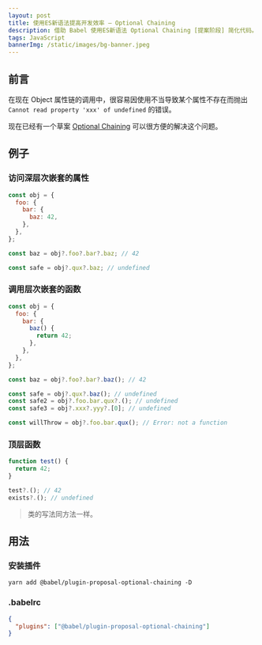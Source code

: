 ```yaml
---
layout: post
title: 使用ES新语法提高开发效率 — Optional Chaining
description: 借助 Babel 使用ES新语法 Optional Chaining [提案阶段] 简化代码。
tags: JavaScript
bannerImg: /static/images/bg-banner.jpeg
---
```


## 前言

在现在 Object 属性链的调用中，很容易因使用不当导致某个属性不存在而抛出 `Cannot read property 'xxx' of undefined` 的错误。

<!--more-->

现在已经有一个草案 [Optional Chaining](https://tc39.es/proposal-optional-chaining/) 可以很方便的解决这个问题。

## 例子

### 访问深层次嵌套的属性

```javascript
const obj = {
  foo: {
    bar: {
      baz: 42,
    },
  },
};

const baz = obj?.foo?.bar?.baz; // 42

const safe = obj?.qux?.baz; // undefined
```

### 调用层次嵌套的函数

```javascript
const obj = {
  foo: {
    bar: {
      baz() {
        return 42;
      },
    },
  },
};

const baz = obj?.foo?.bar?.baz(); // 42

const safe = obj?.qux?.baz(); // undefined
const safe2 = obj?.foo.bar.qux?.(); // undefined
const safe3 = obj?.xxx?.yyy?.[0]; // undefined

const willThrow = obj?.foo.bar.qux(); // Error: not a function
```

### 顶层函数

```javascript
function test() {
  return 42;
}

test?.(); // 42
exists?.(); // undefined
```

> 类的写法同方法一样。

## 用法

### 安装插件

```shell
yarn add @babel/plugin-proposal-optional-chaining -D
```

### .babelrc

```json
{
  "plugins": ["@babel/plugin-proposal-optional-chaining"]
}
```
